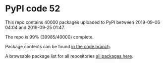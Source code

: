 # PyPI code 52

This repo contains 40000 packages uploaded to PyPI between 
2019-09-06 04:04 and 2019-09-25 01:47.

The repo is 99% (39985/40000) complete.

Package contents can be found [in the code branch](https://github.com/pypi-data/pypi-mirror-52/tree/code/packages).

A browsable package list for all repositories [all packages here](https://pypi-data.github.io/website/repositories/pypi-mirror-52).


